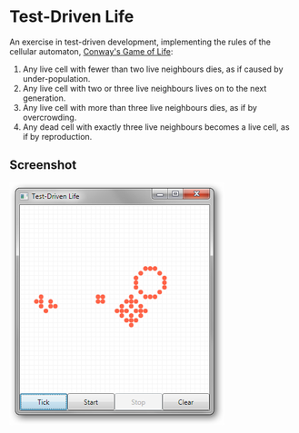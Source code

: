 # Test-Driven Life

An exercise in test-driven development, implementing the rules of the cellular automaton, [Conway's Game of Life](http://en.wikipedia.org/wiki/Conway's_Game_of_Life):

1. Any live cell with fewer than two live neighbours dies, as if caused by under-population.
2. Any live cell with two or three live neighbours lives on to the next generation.
3. Any live cell with more than three live neighbours dies, as if by overcrowding.
4. Any dead cell with exactly three live neighbours becomes a live cell, as if by reproduction.

## Screenshot

![Test-Driven Life](https://github.com/robbell/test-driven-life/raw/master/docs/assets/TestDrivenLife.png)
